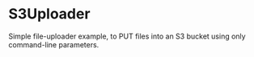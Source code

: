 # S3Uploader
Simple file-uploader example, to PUT files into an S3 bucket using only command-line parameters.
